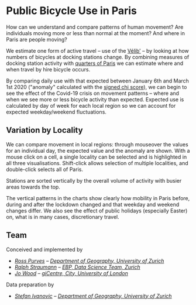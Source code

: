 <!-- Scripts to link to the Vega/Vega-Lite runtime -->
<script src="https://cdn.jsdelivr.net/npm/vega@5"></script>
<script src="https://cdn.jsdelivr.net/npm/vega-lite@4"></script>
<script src="https://cdn.jsdelivr.net/npm/vega-embed@6"></script>

<style>
input[type="range"],
  .vega-bind {
    font-size:0px;
}
</style>

# Public Bicycle Use in Paris

How can we understand and compare patterns of human movement? Are individuals moving more or less than normal at the moment? And where in Paris are people moving?

We estimate one form of active travel – use of the [Vélib'](https://www.velib-metropole.fr/) – by looking at how numbers of bicycles at docking stations change. By combining measures of docking station activity with [quarters of Paris](https://en.wikipedia.org/wiki/Quarters_of_Paris) we can estimate where and when travel by hire bicycle occurs.

By comparing daily use with that expected between January 6th and March 1st 2020 ("anomaly" calculated with the [signed chi score](https://openaccess.city.ac.uk/id/eprint/537/1/wood_visualization_2010.pdf)), we can begin to see the effect of the Covid-19 crisis on movement patterns – where and when we see more or less bicycle activity than expected. Expected use is calculated by day of week for each local region so we can account for expected weekday/weekend fluctuations.

<!--## London-Wide Patterns

How has the total volume of cycle hire use changed through 2020 and how does it compare with last year? Because there is a strong weekday-weekend pattern, data from 2019 are shifted by a day so the days of the week align between both years. The weekly rolling average (thick lines) shows the general trend avoiding the large differences between weekday and weekend behaviour.

<div class="wide" id="visTotal"></div>

What about during the day? How do daily patterns vary between 2019 and 2020? Below we compare January-July 2019 with the time since the London lockdown. Darker squares represent a greater volume of cycle hire use within an hour long period.

_1st January – 31st July 2019:_

<div class="wide" id="visHourly2019"></div>

_Monthly patterns in 2020:_

<div class="wide" id="visHourly2020"></div>
-->
## Variation by Locality

We can compare movement in local regions: through mouseover the values for an individual day, the expected value and the anomaly are shown. With a mouse click on a cell, a single locality can be selected and is highlighted in all three visualisations. Shift-click allows selection of multiple localities, and double-click selects all of Paris.

Stations are sorted vertically by the overall volume of activity with busier areas towards the top.

<div class="wide" id="visLinkedBicycle"></div>

The vertical patterns in the charts show clearly how mobility in Paris before, during and after the lockdown changed and that weekday and weekend changes differ. We also see the effect of public holidays (especially Easter) on, what is in many cases, discretionary travel. 

<!--### Geographic patterns

_Drag slider to see change over time._

<div class="wide" id="visMap"></div>-->

## Team

Conceived and implemented by

- _[Ross Purves](https://twitter.com/GCUZH) – [Department of Geography, University of Zurich](https://www.geo.uzh.ch/~rsp/)_
- _[Ralph Straumann](https://twitter.com/rastrau) – [EBP, Data Science Team, Zurich](https://www.ebp.ch)_
- _[Jo Wood](https://twitter.com/jwolondon) – [giCentre, City, University of London](https://www.gicentre.net/jwo)_

Data preparation by
- _[Stefan Ivanovic](https://twitter.com/jwolondon) – [Department of Geography, University of Zurich](https://www.geo.uzh.ch/)_

<!-- Script containing the vis specs used above. Must be at end of document. -->
<script src="js/parisVisSpecs.js"></script>
